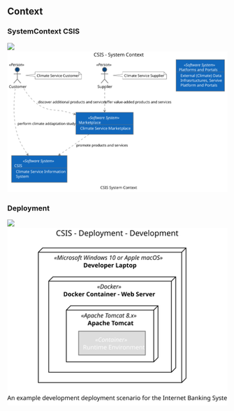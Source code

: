 ## Context

### SystemContext CSIS
![](embed:SystemContextView)
![](SystemContextView.svg)

### Deployment
![](embed:DeploymentView)
![](DeploymentView.svg)

